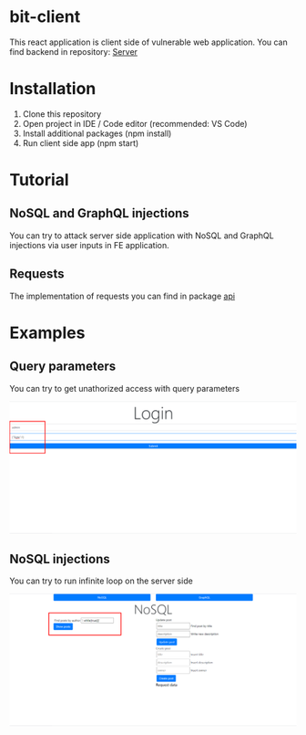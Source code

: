 # bit-client
This react application is client side of vulnerable web application. You can find backend in repository: [Server](https://github.com/Bombino1024/bit-app)
# Installation
1. Clone this repository
2. Open project in IDE / Code editor (recommended: VS Code)
3. Install additional packages (npm install)
4. Run client side app (npm start)
# Tutorial
## NoSQL and GraphQL injections
You can try to attack server side application with NoSQL and GraphQL injections via user inputs in FE application. 
## Requests
The implementation of requests you can find in package [api](https://github.com/Bombino1024/bit-client/tree/master/bit-client/src/api)
# Examples
## Query parameters
You can try to get unathorized access with query parameters

![alt text](https://github.com/Bombino1024/bit-client/blob/master/bit-client/src/assets/client1.png)

## NoSQL injections
You can try to run infinite loop on the server side

![alt text](https://github.com/Bombino1024/bit-client/blob/master/bit-client/src/assets/client2.png)
